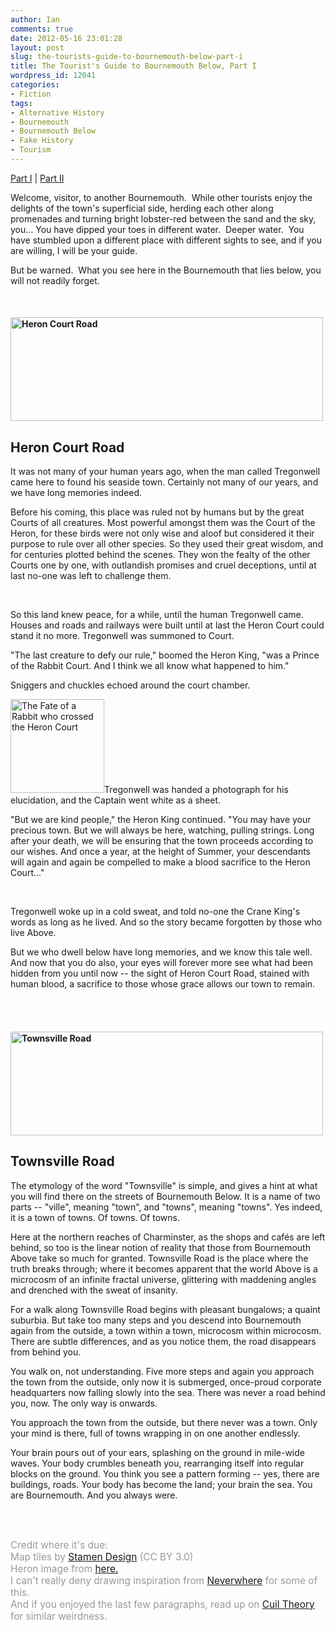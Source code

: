 ```yaml
---
author: Ian
comments: true
date: 2012-05-16 23:01:28
layout: post
slug: the-tourists-guide-to-bournemouth-below-part-i
title: The Tourist's Guide to Bournemouth Below, Part I
wordpress_id: 12041
categories:
- Fiction
tags:
- Alternative History
- Bournemouth
- Bournemouth Below
- Fake History
- Tourism
---
```


<div id="storynav"><p><a href="../the-tourist-s-guide-to-bournemouth-below-part-i">Part I</a> | <a href="../the-tourist-s-guide-to-bournemouth-below-part-ii">Part II</a></p></div>

Welcome, visitor, to another Bournemouth.  While other tourists enjoy the delights of the town's superficial side, herding each other along promenades and turning bright lobster-red between the sand and the sky, you... You have dipped your toes in different water.  Deeper water.  You have stumbled upon a different place with different sights to see, and if you are willing, I will be your guide.

But be warned.  What you see here in the Bournemouth that lies below, you will not readily forget.

<br/>

<h4><a href="//files.ianrenton.com/sites/fiction/heroncourtroad-map.png"><img src="//files.ianrenton.com/sites/fiction/heroncourtroad-map.png" alt="Heron Court Road" title="Heron Court Road" width="500" height="166" class="aligncenter size-full wp-image-12044" /></a></h4>

<h2>Heron Court Road</h2>

It was not many of your human years ago, when the man called Tregonwell came here to found his seaside town.  Certainly not many of our years, and we have long memories indeed.

Before his coming, this place was ruled not by humans but by the great Courts of all creatures.  Most powerful amongst them was the Court of the Heron, for these birds were not only wise and aloof but considered it their purpose to rule over all other species.  So they used their great wisdom, and for centuries plotted behind the scenes.  They won the fealty of the other Courts one by one, with outlandish promises and cruel deceptions, until at last no-one was left to challenge them.

<br/>

So this land knew peace, for a while, until the human Tregonwell came.  Houses and roads and railways were built until at last the Heron Court could stand it no more.  Tregonwell was summoned to Court.

"The last creature to defy our rule," boomed the Heron King, "was a Prince of the Rabbit Court.  And I think we all know what happened to him."

Sniggers and chuckles echoed around the court chamber.

<a href="//files.ianrenton.com/sites/fiction/unluckyrabbit01.jpg"><img src="//files.ianrenton.com/sites/fiction/unluckyrabbit01-150x150.jpg" alt="The Fate of a Rabbit who crossed the Heron Court" title="The Fate of a Rabbit who crossed the Heron Court" width="150" height="150" class="alignright size-thumbnail wp-image-12042" /></a>Tregonwell was handed a photograph for his elucidation, and the Captain went white as a sheet.

"But we are kind people," the Heron King continued.  "You may have your precious town.  But we will always be here, watching, pulling strings. Long after your death, we will be ensuring that the town proceeds according to our wishes.  And once a year, at the height of Summer, your descendants will again and again be compelled to make a blood sacrifice to the Heron Court..."

<br/>

Tregonwell woke up in a cold sweat, and told no-one the Crane King's words as long as he lived.  And so the story became forgotten by those who live Above.

But we who dwell below have long memories, and we know this tale well.  And now that you do also, your eyes will forever more see what had been hidden from you until now -- the sight of Heron Court Road, stained with human blood, a sacrifice to those whose grace allows our town to remain.

<br/><br/>

<h4><a href="//files.ianrenton.com/sites/fiction/townsvilleroad-map.png"><img src="//files.ianrenton.com/sites/fiction/townsvilleroad-map.png" alt="Townsville Road" title="Townsville Road" width="500" height="166" class="aligncenter size-full wp-image-12043" /></a></h4>

<h2>Townsville Road</h2>

The etymology of the word "Townsville" is simple, and gives a hint at what you will find there on the streets of Bournemouth Below.  It is a name of two parts -- "ville", meaning "town", and "towns", meaning "towns".  Yes indeed, it is a town of towns.  Of towns.  Of towns.

Here at the northern reaches of Charminster, as the shops and cafés are left behind, so too is the linear notion of reality that those from Bournemouth Above take so much for granted.  Townsville Road is the place where the truth breaks through; where it becomes apparent that the world Above is a microcosm of an infinite fractal universe, glittering with maddening angles and drenched with the sweat of insanity.

For a walk along Townsville Road begins with pleasant bungalows; a quaint suburbia.  But take too many steps and you descend into Bournemouth again from the outside, a town within a town, microcosm within microcosm.  There are subtle differences, and as you notice them, the road disappears from behind you.

You walk on, not understanding.  Five more steps and again you approach the town from the outside, only now it is submerged, once-proud corporate headquarters now falling slowly into the sea.  There was never a road behind you, now.  The only way is onwards.

You approach the town from the outside, but there never was a town.  Only your mind is there, full of towns wrapping in on one another endlessly.

Your brain pours out of your ears, splashing on the ground in mile-wide waves.  Your body crumbles beneath you, rearranging itself into regular blocks on the ground.  You think you see a pattern forming -- yes, there are buildings, roads.  Your body has become the land; your brain the sea.  You are Bournemouth.  And you always were.

<br/><br/>

<div style="color:#999; font-size:110%;">Credit where it's due:<br/>Map tiles by <a href="http://maps.stamen.com/">Stamen Design</a> (CC BY 3.0)<br/>Heron image from <a href="http://www.hemmy.net/2008/07/05/unlucky-rabbit-becomes-herons-meal/">here.</a><br/>I can't really deny drawing inspiration from <a href="http://www.neilgaiman.com/works/Books/Neverwhere/">Neverwhere</a> for some of this.<br/>And if you enjoyed the last few paragraphs, read up on <a href="http://cuiltheory.wikidot.com/what-is-cuil-theory">Cuil Theory</a> for similar weirdness.</div>
